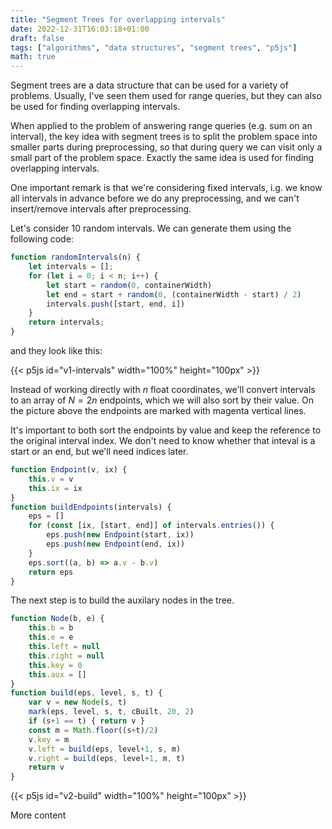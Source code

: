 ```yaml
---
title: "Segment Trees for overlapping intervals"
date: 2022-12-31T16:03:18+01:00
draft: false
tags: ["algorithms", "data structures", "segment trees", "p5js"]
math: true
---
```


Segment trees are a data structure that can be used for a variety of problems.
Usually, I've seen them used for range queries, but they can also be used for
finding overlapping intervals.

When applied to the problem of answering range queries (e.g. sum on an interval),
the key idea with segment trees is to split the problem space into smaller parts
during preprocessing, so that during query we can visit only a small part of the
problem space. Exactly the same idea is used for finding overlapping intervals.

One important remark is that we're considering fixed intervals, i.g. we know all
intervals in advance before we do any preprocessing, and we can't insert/remove
intervals after preprocessing.

Let's consider 10 random intervals. We can generate them using the following code:

```javascript
function randomIntervals(n) {
    let intervals = [];
    for (let i = 0; i < n; i++) {
        let start = random(0, containerWidth)
        let end = start + random(0, (containerWidth - start) / 2)
        intervals.push([start, end, i])
    }
    return intervals;
}
```

and they look like this:

{{< p5js id="v1-intervals" width="100%" height="100px" >}}

Instead of working directly with $n$ float coordinates, we'll convert intervals to
an array of $N = 2n$ endpoints, which we will also sort by their value. On the picture
above the endpoints are marked with magenta vertical lines.

It's important to both sort the endpoints by value and keep the reference to the
original interval index. We don't need to know whether that inteval is a start or
an end, but we'll need indices later.

```javascript
function Endpoint(v, ix) {
    this.v = v
    this.ix = ix
}
function buildEndpoints(intervals) {
    eps = []
    for (const [ix, [start, end]] of intervals.entries()) {
        eps.push(new Endpoint(start, ix))
        eps.push(new Endpoint(end, ix))
    }
    eps.sort((a, b) => a.v - b.v)
    return eps
}
```

The next step is to build the auxilary nodes in the tree.
```javascript
function Node(b, e) {
    this.b = b
    this.e = e
    this.left = null
    this.right = null
    this.key = 0
    this.aux = []
}
function build(eps, level, s, t) {
    var v = new Node(s, t)
    mark(eps, level, s, t, cBuilt, 20, 2)
    if (s+1 == t) { return v }
    const m = Math.floor((s+t)/2)
    v.key = m
    v.left = build(eps, level+1, s, m)
    v.right = build(eps, level+1, m, t)
    return v
}
```

{{< p5js id="v2-build" width="100%" height="100px" >}}

More content
